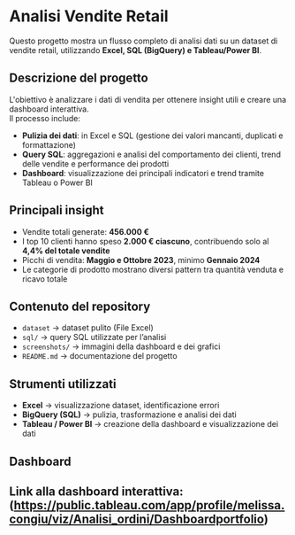 # Analisi Vendite Retail

Questo progetto mostra un flusso completo di analisi dati su un dataset di vendite retail, utilizzando **Excel, SQL (BigQuery) e Tableau/Power BI**.

## Descrizione del progetto
L'obiettivo è analizzare i dati di vendita per ottenere insight utili e creare una dashboard interattiva.  
Il processo include:
- **Pulizia dei dati**: in Excel e SQL (gestione dei valori mancanti, duplicati e formattazione)
- **Query SQL**: aggregazioni e analisi del comportamento dei clienti, trend delle vendite e performance dei prodotti
- **Dashboard**: visualizzazione dei principali indicatori e trend tramite Tableau o Power BI

## Principali insight
- Vendite totali generate: **456.000 €**
- I top 10 clienti hanno speso **2.000 € ciascuno**, contribuendo solo al **4,4% del totale vendite**
- Picchi di vendita: **Maggio e Ottobre 2023**, minimo **Gennaio 2024**
- Le categorie di prodotto mostrano diversi pattern tra quantità venduta e ricavo totale

## Contenuto del repository
- `dataset` → dataset pulito (File Excel)  
- `sql/` → query SQL utilizzate per l’analisi  
- `screenshots/` → immagini della dashboard e dei grafici  
- `README.md` → documentazione del progetto

## Strumenti utilizzati
- **Excel** → visualizzazione dataset, identificazione errori 
- **BigQuery (SQL)** → pulizia, trasformazione e analisi dei dati  
- **Tableau / Power BI** → creazione della dashboard e visualizzazione dei dati

## Dashboard
Link alla dashboard interattiva: (https://public.tableau.com/app/profile/melissa.congiu/viz/Analisi_ordini/Dashboardportfolio)
---
